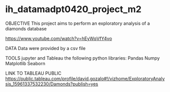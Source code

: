 # ih_datamadpt0420_project_m2
  
OBJECTIVE
This project aims to perform an exploratory analysis of a diamonds database

https://www.youtube.com/watch?v=hEyWqVfY4vo

DATA
Data were provided by a csv file

TOOLS
jupyter and Tableau
the following python libraries:
Pandas
Numpy
Matplotlib
Seaborn

LINK TO TABLEAU PUBLIC
https://public.tableau.com/profile/david.gozalo#!/vizhome/ExploratoryAnalysis_15961337532230/Damonds?publish=yes
